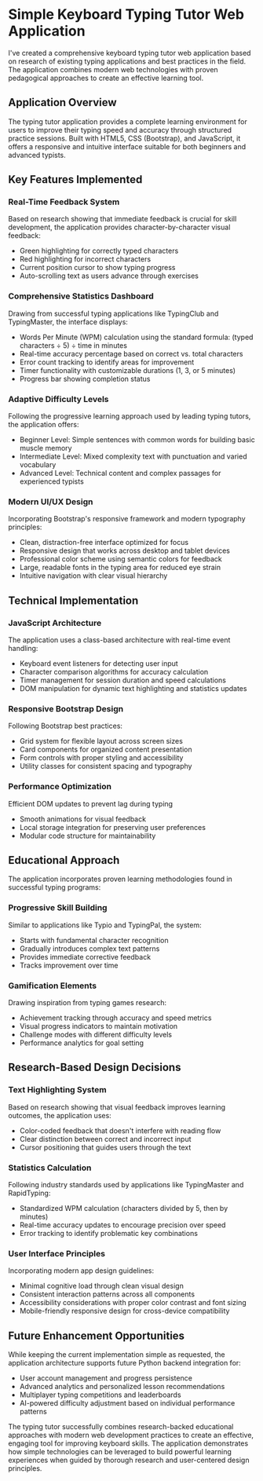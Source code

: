 # Simple Keyboard Typing Tutor Web Application
I've created a comprehensive keyboard typing tutor web application based on research of existing typing applications and best practices in the field. The application combines modern web technologies with proven pedagogical approaches to create an effective learning tool.

## Application Overview
The typing tutor application provides a complete learning environment for users to improve their typing speed and accuracy through structured practice sessions. Built with HTML5, CSS (Bootstrap), and JavaScript, it offers a responsive and intuitive interface suitable for both beginners and advanced typists.

## Key Features Implemented

### Real-Time Feedback System
Based on research showing that immediate feedback is crucial for skill development, the application provides character-by-character visual feedback:
- Green highlighting for correctly typed characters
- Red highlighting for incorrect characters
- Current position cursor to show typing progress
- Auto-scrolling text as users advance through exercises

### Comprehensive Statistics Dashboard
Drawing from successful typing applications like TypingClub and TypingMaster, the interface displays:
- Words Per Minute (WPM) calculation using the standard formula: (typed characters ÷ 5) ÷ time in minutes
- Real-time accuracy percentage based on correct vs. total characters
- Error count tracking to identify areas for improvement
- Timer functionality with customizable durations (1, 3, or 5 minutes)
- Progress bar showing completion status

### Adaptive Difficulty Levels
Following the progressive learning approach used by leading typing tutors, the application offers:
- Beginner Level: Simple sentences with common words for building basic muscle memory
- Intermediate Level: Mixed complexity text with punctuation and varied vocabulary
- Advanced Level: Technical content and complex passages for experienced typists

### Modern UI/UX Design
Incorporating Bootstrap's responsive framework and modern typography principles:
- Clean, distraction-free interface optimized for focus
- Responsive design that works across desktop and tablet devices
- Professional color scheme using semantic colors for feedback
- Large, readable fonts in the typing area for reduced eye strain
- Intuitive navigation with clear visual hierarchy

## Technical Implementation

### JavaScript Architecture
The application uses a class-based architecture with real-time event handling:
- Keyboard event listeners for detecting user input
- Character comparison algorithms for accuracy calculation
- Timer management for session duration and speed calculations
- DOM manipulation for dynamic text highlighting and statistics updates

### Responsive Bootstrap Design
Following Bootstrap best practices:
- Grid system for flexible layout across screen sizes
- Card components for organized content presentation
- Form controls with proper styling and accessibility
- Utility classes for consistent spacing and typography

### Performance Optimization
Efficient DOM updates to prevent lag during typing
- Smooth animations for visual feedback
- Local storage integration for preserving user preferences
- Modular code structure for maintainability

## Educational Approach
The application incorporates proven learning methodologies found in successful typing programs:

### Progressive Skill Building
Similar to applications like Typio and TypingPal, the system:
- Starts with fundamental character recognition
- Gradually introduces complex text patterns
- Provides immediate corrective feedback
- Tracks improvement over time

### Gamification Elements
Drawing inspiration from typing games research:
- Achievement tracking through accuracy and speed metrics
- Visual progress indicators to maintain motivation
- Challenge modes with different difficulty levels
- Performance analytics for goal setting

## Research-Based Design Decisions

### Text Highlighting System
Based on research showing that visual feedback improves learning outcomes, the application uses:
- Color-coded feedback that doesn't interfere with reading flow
- Clear distinction between correct and incorrect input
- Cursor positioning that guides users through the text

### Statistics Calculation
Following industry standards used by applications like TypingMaster and RapidTyping:
- Standardized WPM calculation (characters divided by 5, then by minutes)
- Real-time accuracy updates to encourage precision over speed
- Error tracking to identify problematic key combinations

### User Interface Principles
Incorporating modern app design guidelines:
- Minimal cognitive load through clean visual design
- Consistent interaction patterns across all components
- Accessibility considerations with proper color contrast and font sizing
- Mobile-friendly responsive design for cross-device compatibility

## Future Enhancement Opportunities
While keeping the current implementation simple as requested, the application architecture supports future Python backend integration for:
- User account management and progress persistence
- Advanced analytics and personalized lesson recommendations
- Multiplayer typing competitions and leaderboards
- AI-powered difficulty adjustment based on individual performance patterns

The typing tutor successfully combines research-backed educational approaches with modern web development practices to create an effective, engaging tool for improving keyboard skills. The application demonstrates how simple technologies can be leveraged to build powerful learning experiences when guided by thorough research and user-centered design principles.
